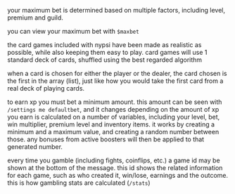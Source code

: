 <script>
  import DocsTemplate from "$lib/components/docs/DocsTemplate.svelte"
  import DocsHeader from '$lib/components/docs/DocsHeader.svelte';
</script>

<DocsTemplate title='gambling' />

<DocsHeader header='h2' text="maximum bet" />

your maximum bet is determined based on multiple factors, including level, premium and guild.

you can view your maximum bet with `$maxbet`

<DocsHeader header='h2' text="card games" />

the card games included with nypsi have been made as realistic as possible, while also keeping them easy to play. card games will use 1 standard deck of cards, shuffled using the best regarded algorithm

when a card is chosen for either the player or the dealer, the card chosen is the first in the array (list), just like how you would take the first card from a real deck of playing cards.

<DocsHeader header='h2' text="earning xp" />

to earn xp you must bet a minimum amount. this amount can be seen with `/settings me defaultbet`, and it changes depending on the amount of xp you earn is calculated on a number of variables, including your level, bet, win multiplier, premium level and inventory items. it works by creating a minimum and a maximum value, and creating a random number between those. any bonuses from active boosters will then be applied to that generated number.

<DocsHeader header='h2' text="game id" />

every time you gamble (including fights, coinflips, etc.) a game id may be shown at the bottom of the message. this id shows the related information for each game, such as who created it, win/lose, earnings and the outcome. this is how gambling stats are calculated (`/stats`)
